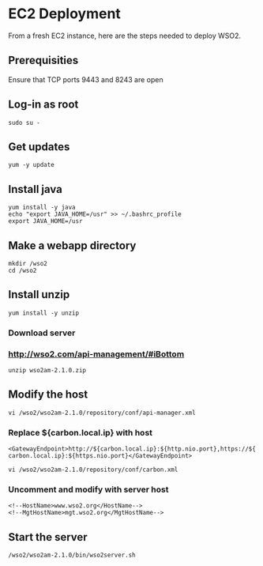 # EC2 Deployment

From a fresh EC2 instance, here are the steps needed to deploy WSO2.

## Prerequisities
Ensure that TCP ports 9443 and 8243 are open

## Log-in as root
`sudo su -`

## Get updates
`yum -y update`

## Install java
```
yum install -y java
echo "export JAVA_HOME=/usr" >> ~/.bashrc_profile
export JAVA_HOME=/usr
```

## Make a webapp directory
```
mkdir /wso2
cd /wso2
```

## Install unzip
`yum install -y unzip`
### Download server
### http://wso2.com/api-management/#iBottom
`unzip wso2am-2.1.0.zip`

## Modify the host
`vi /wso2/wso2am-2.1.0/repository/conf/api-manager.xml`
### Replace ${carbon.local.ip} with host
`<GatewayEndpoint>http://${carbon.local.ip}:${http.nio.port},https://${carbon.local.ip}:${https.nio.port}</GatewayEndpoint>`

`vi /wso2/wso2am-2.1.0/repository/conf/carbon.xml`
 ### Uncomment and modify with server host
```
<!--HostName>www.wso2.org</HostName-->
<!--MgtHostName>mgt.wso2.org</MgtHostName-->
```

## Start the server
`/wso2/wso2am-2.1.0/bin/wso2server.sh`
